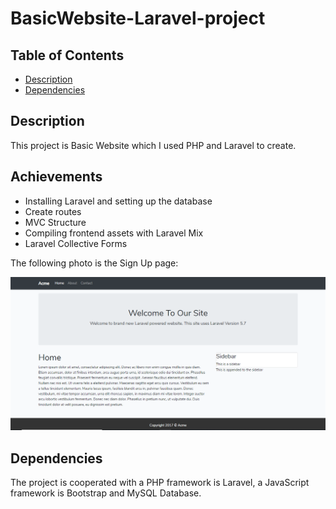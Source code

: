 # BasicWebsite-Laravel-project

## Table of Contents

* [Description](#Description)
* [Dependencies](#dependencies)

## Description

This project is Basic Website which I used PHP and Laravel to create.

## Achievements
* Installing Laravel and setting up the database
* Create routes
* MVC Structure
* Compiling frontend assets with Laravel Mix
* Laravel Collective Forms

The following photo is the Sign Up page:

![alt text](media/BasicWebsite.PNG)

## Dependencies

The project is cooperated with a PHP framework is Laravel, a JavaScript framework is Bootstrap and MySQL Database.
